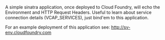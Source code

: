 A simple sinatra application, once deployed to Cloud Foundry, will echo the Environment and HTTP Request Headers.
Useful to learn about service connection details (VCAP_SERVICES), just bind'em to this application.

For an example deployment of this application see:
http://sv-env.cloudfoundry.com
